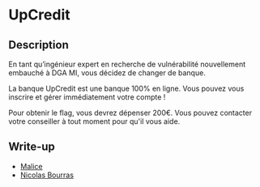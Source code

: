 # UpCredit

## Description

En tant qu’ingénieur expert en recherche de vulnérabilité nouvellement embauché à DGA MI, vous décidez de changer de banque.

La banque UpCredit est une banque 100% en ligne. Vous pouvez vous inscrire et gérer immédiatement votre compte !

Pour obtenir le flag, vous devrez dépenser 200€. Vous pouvez contacter votre conseiller à tout moment pour qu'il vous aide.

## Write-up

- [Malice](https://dashboard.malice.fr/uploads/dghack/writeups/WriteUp_UpCredit.pdf)
- [Nicolas Bourras](https://nicolasb.fr/blog/writeup-dghack-up-credit/)
